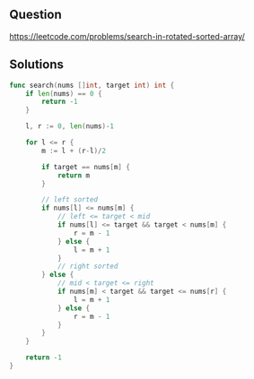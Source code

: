## Question

https://leetcode.com/problems/search-in-rotated-sorted-array/

## Solutions

```go
func search(nums []int, target int) int {
	if len(nums) == 0 {
		return -1
	}

	l, r := 0, len(nums)-1

	for l <= r {
		m := l + (r-l)/2

		if target == nums[m] {
			return m
		}

		// left sorted
		if nums[l] <= nums[m] {
			// left <= target < mid
			if nums[l] <= target && target < nums[m] {
				r = m - 1
			} else {
				l = m + 1
			}
			// right sorted
		} else {
			// mid < target <= right
			if nums[m] < target && target <= nums[r] {
				l = m + 1
			} else {
				r = m - 1
			}
		}
	}

	return -1
}
```
